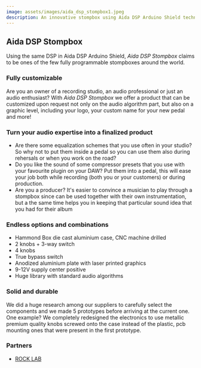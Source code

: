 ```yaml
---
image: assets/images/aida_dsp_stompbox1.jpeg
description: An innovative stompbox using Aida DSP Arduino Shield technology.
---
```


## Aida DSP Stompbox

Using the same DSP in Aida DSP Arduino Shield, _Aida DSP Stompbox_ claims to be ones of the few
fully programmable stompboxes around the world.

### Fully customizable

Are you an owner of a recording studio, an audio professional or just an audio enthusiast? With
_Aida DSP Stompbox_ we offer a product that can be customized upon request not only on the audio
algorithm part, but also on a graphic level, including your logo, your custom name for your new pedal
and more!

### Turn your audio expertise into a finalized product

- Are there some equalization schemes that you use often in your studio? So why not to put
them inside a pedal so you can use them also during rehersals or when you work on the road?
- Do you like the sound of some compressor presets that you use with your favourite plugin on your DAW? Put them
into a pedal, this will ease your job both while recording (both you or your customers) or
during production. 
- Are you a producer? It's easier to convince a musician to play through a stompbox since can be used
together with their own instrumentation, but a the same time helps you in keeping that particular sound idea
that you had for their album

### Endless options and combinations

- Hammond Box die cast aluminium case, CNC machine drilled
- 2 knobs + 3-way switch
- 4 knobs
- True bypass switch
- Anodized aluminium plate with laser printed graphics
- 9-12V supply center positive
- Huge library with standard audio algorithms

### Solid and durable

We did a huge research among our suppliers to carefully select the components and we made 5 prototypes before arriving at the current one.
One example? We completely redesigned the electronics to use metallic premium quality knobs screwed onto the case instead of the plastic, pcb mounting ones that were present in the first prototype.

### Partners

- [ROCK LAB](https://www.rocklab.net/)

